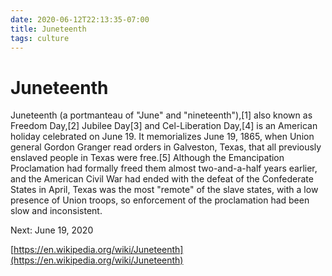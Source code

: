 ```yaml
---
date: 2020-06-12T22:13:35-07:00
title: Juneteenth
tags: culture
---
```


# Juneteenth

Juneteenth (a portmanteau of "June" and "nineteenth"),[1] also known as Freedom Day,[2] Jubilee Day[3] and Cel-Liberation Day,[4] is an American holiday celebrated on June 19. It memorializes June 19, 1865, when Union general Gordon Granger read orders in Galveston, Texas, that all previously enslaved people in Texas were free.[5] Although the Emancipation Proclamation had formally freed them almost two-and-a-half years earlier, and the American Civil War had ended with the defeat of the Confederate States in April, Texas was the most "remote" of the slave states, with a low presence of Union troops, so enforcement of the proclamation had been slow and inconsistent.

Next: June 19, 2020

[https://en.wikipedia.org/wiki/Juneteenth](https://en.wikipedia.org/wiki/Juneteenth)
